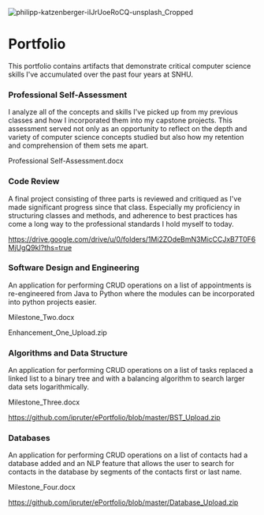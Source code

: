 ![philipp-katzenberger-iIJrUoeRoCQ-unsplash_Cropped](https://user-images.githubusercontent.com/25227200/129463202-20b734f6-6d30-481c-8e6d-54d18722ced7.jpg)
# Portfolio
This portfolio contains artifacts that demonstrate critical computer science skills I've accumulated over the past four years at SNHU.
### Professional Self-Assessment
I analyze all of the concepts and skills I've picked up from my previous classes and how I incorporated them into my capstone projects. This assessment served not only as an opportunity to reflect on the depth and variety of computer science concepts studied but also how my retention and comprehension of them sets me apart.

Professional Self-Assessment.docx
### Code Review
A final project consisting of three parts is reviewed and critiqued as I've made significant progress since that class. Especially my proficiency in structuring classes and methods, and adherence to best practices has come a long way to the professional standards I hold myself to today.

https://drive.google.com/drive/u/0/folders/1Mi2ZOdeBmN3MicCCJxB7T0F6MjUgQ9kI?ths=true
### Software Design and Engineering
An application for performing CRUD operations on a list of appointments is re-engineered from Java to Python where the modules can be incorporated into python projects easier.

Milestone_Two.docx

Enhancement_One_Upload.zip
### Algorithms and Data Structure
An application for performing CRUD operations on a list of tasks replaced a linked list to a binary tree and with a balancing algorithm to search larger data sets logarithmically.

Milestone_Three.docx

https://github.com/ipruter/ePortfolio/blob/master/BST_Upload.zip
### Databases
An application for performing CRUD operations on a list of contacts had a database added and an NLP feature that allows the user to search for contacts in the database by segments of the contacts first or last name.

Milestone_Four.docx

https://github.com/ipruter/ePortfolio/blob/master/Database_Upload.zip
